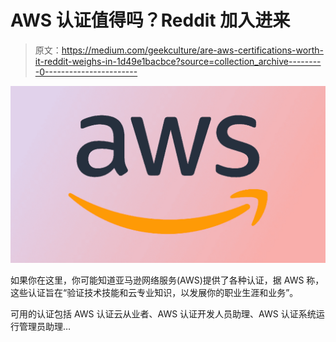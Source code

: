 # AWS 认证值得吗？Reddit 加入进来

> 原文：<https://medium.com/geekculture/are-aws-certifications-worth-it-reddit-weighs-in-1d49e1bacbce?source=collection_archive---------0----------------------->

![](img/ab7d39de111a27a69b41ad6a2617afee.png)

如果你在这里，你可能知道亚马逊网络服务(AWS)提供了各种认证，据 AWS 称，这些认证旨在“验证技术技能和云专业知识，以发展你的职业生涯和业务”。

可用的认证包括 AWS 认证云从业者、AWS 认证开发人员助理、AWS 认证系统运行管理员助理…